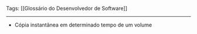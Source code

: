 
Tags: [[Glossário do Desenvolvedor de Software]]

----

- Cópia instantânea em determinado tempo de um volume
